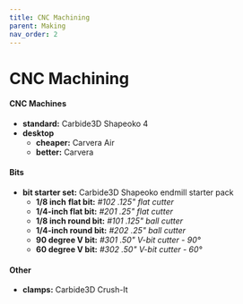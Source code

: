 ```yaml
---
title: CNC Machining
parent: Making
nav_order: 2
---
```

# CNC Machining

#### CNC Machines

- **standard:** Carbide3D Shapeoko 4
- **desktop**
	- **cheaper:** Carvera Air
	- **better:** Carvera

#### Bits

- **bit starter set:** Carbide3D Shapeoko endmill starter pack
	- **1/8 inch** **flat bit:** *#102 .125" flat cutter*
	- **1/4-inch flat bit:** *#201 .25" flat cutter*
	- **1/8 inch round bit:** *#101 .125" ball cutter*
	- **1/4-inch round bit:** *#202 .25" ball cutter*
	- **90 degree V bit:** *#301 .50" V-bit cutter - 90°*
	- **60 degree V bit:** *#302 .50" V-bit cutter - 60°*

#### Other

- **clamps:** Carbide3D Crush-It
